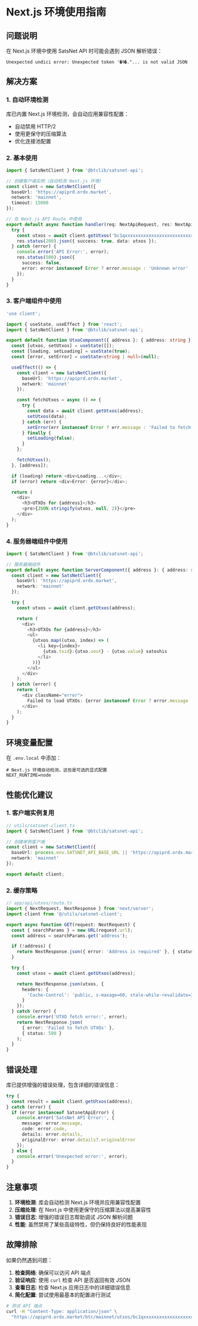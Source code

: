 # Next.js 环境使用指南

## 问题说明

在 Next.js 环境中使用 SatsNet API 时可能会遇到 JSON 解析错误：
```
Unexpected undici error: Unexpected token '�ߔ�."... is not valid JSON
```

## 解决方案

### 1. 自动环境检测

库已内置 Next.js 环境检测，会自动应用兼容性配置：
- 自动禁用 HTTP/2
- 使用更保守的压缩算法
- 优化连接池配置

### 2. 基本使用

```typescript
import { SatsNetClient } from '@btclib/satsnet-api';

// 创建客户端实例（自动检测 Next.js 环境）
const client = new SatsNetClient({
  baseUrl: 'https://apiprd.ordx.market',
  network: 'mainnet',
  timeout: 15000
});

// 在 Next.js API Route 中使用
export default async function handler(req: NextApiRequest, res: NextApiResponse) {
  try {
    const utxos = await client.getUtxos('bc1qxxxxxxxxxxxxxxxxxxxxxxxxxxxxxxxxxxxxxx');
    res.status(200).json({ success: true, data: utxos });
  } catch (error) {
    console.error('API Error:', error);
    res.status(500).json({
      success: false,
      error: error instanceof Error ? error.message : 'Unknown error'
    });
  }
}
```

### 3. 客户端组件中使用

```typescript
'use client';

import { useState, useEffect } from 'react';
import { SatsNetClient } from '@btclib/satsnet-api';

export default function UtxoComponent({ address }: { address: string }) {
  const [utxos, setUtxos] = useState([]);
  const [loading, setLoading] = useState(true);
  const [error, setError] = useState<string | null>(null);

  useEffect(() => {
    const client = new SatsNetClient({
      baseUrl: 'https://apiprd.ordx.market',
      network: 'mainnet'
    });

    const fetchUtxos = async () => {
      try {
        const data = await client.getUtxos(address);
        setUtxos(data);
      } catch (err) {
        setError(err instanceof Error ? err.message : 'Failed to fetch UTXOs');
      } finally {
        setLoading(false);
      }
    };

    fetchUtxos();
  }, [address]);

  if (loading) return <div>Loading...</div>;
  if (error) return <div>Error: {error}</div>;

  return (
    <div>
      <h3>UTXOs for {address}</h3>
      <pre>{JSON.stringify(utxos, null, 2)}</pre>
    </div>
  );
}
```

### 4. 服务器端组件中使用

```typescript
import { SatsNetClient } from '@btclib/satsnet-api';

// 服务器端组件
export default async function ServerComponent({ address }: { address: string }) {
  const client = new SatsNetClient({
    baseUrl: 'https://apiprd.ordx.market',
    network: 'mainnet'
  });

  try {
    const utxos = await client.getUtxos(address);

    return (
      <div>
        <h3>UTXOs for {address}</h3>
        <ul>
          {utxos.map((utxo, index) => (
            <li key={index}>
              {utxo.txid}:{utxo.vout} - {utxo.value} satoshis
            </li>
          ))}
        </ul>
      </div>
    );
  } catch (error) {
    return (
      <div className="error">
        Failed to load UTXOs: {error instanceof Error ? error.message : 'Unknown error'}
      </div>
    );
  }
}
```

## 环境变量配置

在 `.env.local` 中添加：

```env
# Next.js 环境自动检测，这些是可选的显式配置
NEXT_RUNTIME=node
```

## 性能优化建议

### 1. 客户端实例复用

```typescript
// utils/satsnet-client.ts
import { SatsNetClient } from '@btclib/satsnet-api';

// 创建单例客户端
const client = new SatsNetClient({
  baseUrl: process.env.SATSNET_API_BASE_URL || 'https://apiprd.ordx.market',
  network: 'mainnet'
});

export default client;
```

### 2. 缓存策略

```typescript
// app/api/utxos/route.ts
import { NextRequest, NextResponse } from 'next/server';
import client from '@/utils/satsnet-client';

export async function GET(request: NextRequest) {
  const { searchParams } = new URL(request.url);
  const address = searchParams.get('address');

  if (!address) {
    return NextResponse.json({ error: 'Address is required' }, { status: 400 });
  }

  try {
    const utxos = await client.getUtxos(address);

    return NextResponse.json(utxos, {
      headers: {
        'Cache-Control': 'public, s-maxage=60, stale-while-revalidate=300'
      }
    });
  } catch (error) {
    console.error('UTXO fetch error:', error);
    return NextResponse.json(
      { error: 'Failed to fetch UTXOs' },
      { status: 500 }
    );
  }
}
```

## 错误处理

库已提供增强的错误处理，包含详细的错误信息：

```typescript
try {
  const result = await client.getUtxos(address);
} catch (error) {
  if (error instanceof SatsnetApiError) {
    console.error('SatsNet API Error:', {
      message: error.message,
      code: error.code,
      details: error.details,
      originalError: error.details?.originalError
    });
  } else {
    console.error('Unexpected error:', error);
  }
}
```

## 注意事项

1. **环境检测**: 库会自动检测 Next.js 环境并应用兼容性配置
2. **压缩处理**: 在 Next.js 中使用更保守的压缩算法以提高兼容性
3. **错误日志**: 增强的错误日志帮助调试 JSON 解析问题
4. **性能**: 虽然禁用了某些高级特性，但仍保持良好的性能表现

## 故障排除

如果仍然遇到问题：

1. **检查网络**: 确保可以访问 API 端点
2. **验证响应**: 使用 `curl` 检查 API 是否返回有效 JSON
3. **查看日志**: 检查 Next.js 应用日志中的详细错误信息
4. **简化配置**: 尝试使用最基本的配置进行测试

```bash
# 测试 API 端点
curl -H "Content-Type: application/json" \
  "https://apiprd.ordx.market/btc/mainnet/utxos/bc1qxxxxxxxxxxxxxxxxxxxxxxxxxxxxxxxxxxxxxx"
```